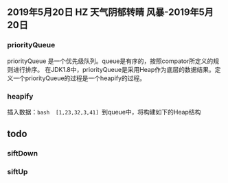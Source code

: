 ## 2019年5月20日 HZ 天气阴郁转晴  风暴-2019年5月20日

### priorityQueue

priorityQueue 是一个优先级队列。queue是有序的，按照compator所定义的规则进行排序。
在JDK1.8中，priorityQueue是采用Heap作为底层的数据结果。定义一个priorityQueue的过程是一个heapify的过程。

### heapify

插入数据：```bash  [1,23,32,3,41] ```到queue中，将构建如下的Heap结构


## todo 



### siftDown


### siftUp
